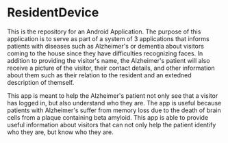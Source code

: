 # ResidentDevice
This is the repository for an Android Application. The purpose of this application is to serve as part of a system of 3 applications 
that informs patients with diseases such as Alzheimer's or dementia about visitors coming to the house since they have difficulties recognizing faces. In addition to providing the
visitor's name, the Alzheimer's patient will also receive a picture of the visitor, their contact details, and other information about
them such as their relation to the resident and an extedned description of themself. 

This app is meant to help the Alzheimer's patient not only see that a visitor has logged in, but also understand who they are. The app is useful because patients with Alzheimer's suffer
from memory loss due to the death of brain cells from a plaque containing beta amyloid. This app is able to provide useful information about
visitors that can not only help the patient identify who they are, but know who they are. 
